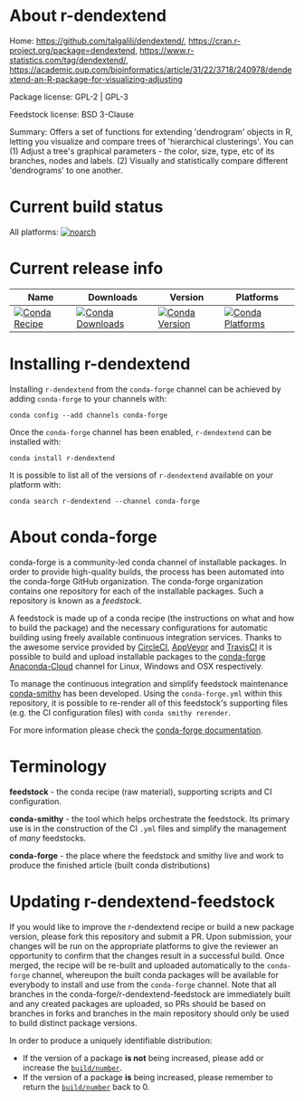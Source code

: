 About r-dendextend
==================

Home: https://github.com/talgalili/dendextend/, https://cran.r-project.org/package=dendextend, https://www.r-statistics.com/tag/dendextend/, https://academic.oup.com/bioinformatics/article/31/22/3718/240978/dendextend-an-R-package-for-visualizing-adjusting

Package license: GPL-2 | GPL-3

Feedstock license: BSD 3-Clause

Summary: Offers a set of functions for extending 'dendrogram' objects in R, letting you visualize and compare trees of 'hierarchical clusterings'. You can (1) Adjust a tree's graphical parameters - the color, size, type, etc of its branches, nodes and labels. (2) Visually and statistically compare different 'dendrograms' to one another.



Current build status
====================

All platforms:
[![noarch](https://img.shields.io/circleci/project/github/conda-forge/r-dendextend-feedstock/master.svg?label=noarch)](https://circleci.com/gh/conda-forge/r-dendextend-feedstock)

Current release info
====================

| Name | Downloads | Version | Platforms |
| --- | --- | --- | --- |
| [![Conda Recipe](https://img.shields.io/badge/recipe-r--dendextend-green.svg)](https://anaconda.org/conda-forge/r-dendextend) | [![Conda Downloads](https://img.shields.io/conda/dn/conda-forge/r-dendextend.svg)](https://anaconda.org/conda-forge/r-dendextend) | [![Conda Version](https://img.shields.io/conda/vn/conda-forge/r-dendextend.svg)](https://anaconda.org/conda-forge/r-dendextend) | [![Conda Platforms](https://img.shields.io/conda/pn/conda-forge/r-dendextend.svg)](https://anaconda.org/conda-forge/r-dendextend) |

Installing r-dendextend
=======================

Installing `r-dendextend` from the `conda-forge` channel can be achieved by adding `conda-forge` to your channels with:

```
conda config --add channels conda-forge
```

Once the `conda-forge` channel has been enabled, `r-dendextend` can be installed with:

```
conda install r-dendextend
```

It is possible to list all of the versions of `r-dendextend` available on your platform with:

```
conda search r-dendextend --channel conda-forge
```


About conda-forge
=================

conda-forge is a community-led conda channel of installable packages.
In order to provide high-quality builds, the process has been automated into the
conda-forge GitHub organization. The conda-forge organization contains one repository
for each of the installable packages. Such a repository is known as a *feedstock*.

A feedstock is made up of a conda recipe (the instructions on what and how to build
the package) and the necessary configurations for automatic building using freely
available continuous integration services. Thanks to the awesome service provided by
[CircleCI](https://circleci.com/), [AppVeyor](https://www.appveyor.com/)
and [TravisCI](https://travis-ci.org/) it is possible to build and upload installable
packages to the [conda-forge](https://anaconda.org/conda-forge)
[Anaconda-Cloud](https://anaconda.org/) channel for Linux, Windows and OSX respectively.

To manage the continuous integration and simplify feedstock maintenance
[conda-smithy](https://github.com/conda-forge/conda-smithy) has been developed.
Using the ``conda-forge.yml`` within this repository, it is possible to re-render all of
this feedstock's supporting files (e.g. the CI configuration files) with ``conda smithy rerender``.

For more information please check the [conda-forge documentation](https://conda-forge.org/docs/).

Terminology
===========

**feedstock** - the conda recipe (raw material), supporting scripts and CI configuration.

**conda-smithy** - the tool which helps orchestrate the feedstock.
                   Its primary use is in the construction of the CI ``.yml`` files
                   and simplify the management of *many* feedstocks.

**conda-forge** - the place where the feedstock and smithy live and work to
                  produce the finished article (built conda distributions)


Updating r-dendextend-feedstock
===============================

If you would like to improve the r-dendextend recipe or build a new
package version, please fork this repository and submit a PR. Upon submission,
your changes will be run on the appropriate platforms to give the reviewer an
opportunity to confirm that the changes result in a successful build. Once
merged, the recipe will be re-built and uploaded automatically to the
`conda-forge` channel, whereupon the built conda packages will be available for
everybody to install and use from the `conda-forge` channel.
Note that all branches in the conda-forge/r-dendextend-feedstock are
immediately built and any created packages are uploaded, so PRs should be based
on branches in forks and branches in the main repository should only be used to
build distinct package versions.

In order to produce a uniquely identifiable distribution:
 * If the version of a package **is not** being increased, please add or increase
   the [``build/number``](https://conda.io/docs/user-guide/tasks/build-packages/define-metadata.html#build-number-and-string).
 * If the version of a package **is** being increased, please remember to return
   the [``build/number``](https://conda.io/docs/user-guide/tasks/build-packages/define-metadata.html#build-number-and-string)
   back to 0.
